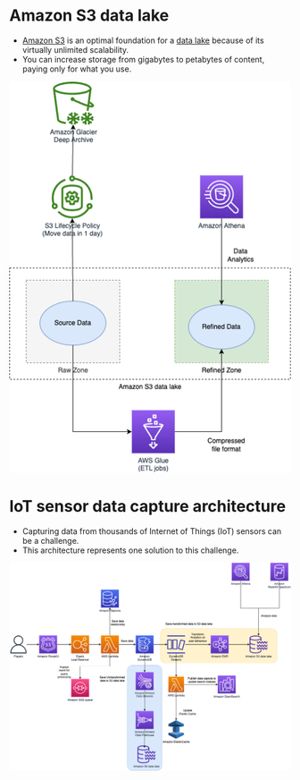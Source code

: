 # Amazon S3 data lake
- [Amazon S3](https://docs.aws.amazon.com/whitepapers/latest/building-data-lakes/amazon-s3-data-lake-storage-platform.html) is an optimal foundation for a [data lake](../../../1_HLDDesignComponents/0_SystemGlossaries/Database/BigData/DataLake.md) because of its virtually unlimited scalability.
- You can increase storage from gigabytes to petabytes of content, paying only for what you use.

![](assets/Data-Lake-AWS.drawio.png)

# IoT sensor data capture architecture
- Capturing data from thousands of Internet of Things (IoT) sensors can be a challenge.
- This architecture represents one solution to this challenge.

![](../../0_AWSDesigns/IOTDataCapture/assets/AWS-IOT-Data-Capture.png)